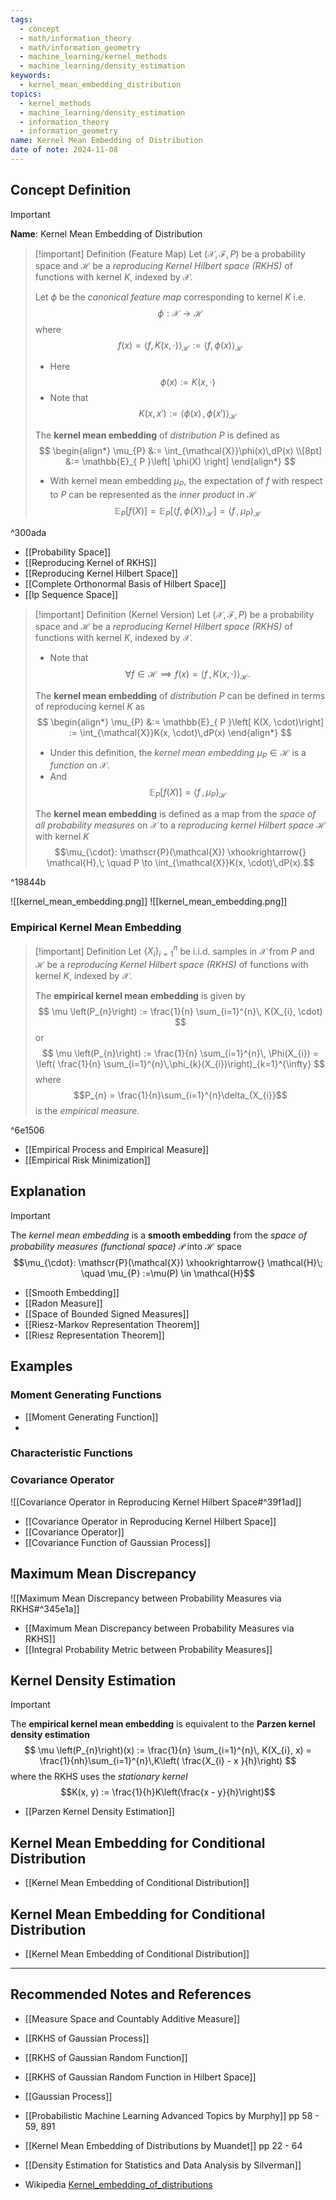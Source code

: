 ```yaml
---
tags:
  - concept
  - math/information_theory
  - math/information_geometry
  - machine_learning/kernel_methods
  - machine_learning/density_estimation
keywords:
  - kernel_mean_embedding_distribution
topics:
  - kernel_methods
  - machine_learning/density_estimation
  - information_theory
  - information_geometry
name: Kernel Mean Embedding of Distribution
date of note: 2024-11-08
---
```


## Concept Definition

>[!important]
>**Name**: Kernel Mean Embedding of Distribution

>[!important] Definition  (Feature Map)
>Let $(\mathcal{X}, \mathscr{F}, P)$ be a probability space and  $\mathcal{H}$ be a *reproducing Kernel Hilbert space (RKHS)* of functions with kernel $K$, indexed by $\mathcal{X}$.
>
>Let $\phi$ be the *canonical feature map* corresponding to kernel $K$ i.e.
>$$\phi: \mathcal{X} \to \mathcal{H}$$ where $$f(x) = \left\langle  f, K(x,\cdot) \right\rangle_{\mathcal{H}} := \left\langle  f, \phi(x)\right\rangle_{\mathcal{H}}$$
>- Here $$\phi(x) := K(x, \cdot)$$
>- Note that $$K(x, x') := \left\langle \phi(x) \,,\,\phi(x')  \right\rangle_{\mathcal{H}}$$
>
>The **kernel mean embedding** of *distribution* $P$ is defined as 
>$$
>\begin{align*}
>\mu_{P} &:=  \int_{\mathcal{X}}\phi(x)\,dP(x) \\[8pt] 
>&:= \mathbb{E}_{ P }\left[  \phi(X) \right]
>\end{align*}
>$$
>- With kernel mean embedding $\mu_{P}$, the expectation of $f$ with respect to $P$ can be represented as the *inner product* in $\mathcal{H}$ $$\mathbb{E}_{ P }\left[  f(X) \right] = \mathbb{E}_{ P }\left[ \left\langle  f, \phi(X)\right\rangle_{\mathcal{H}} \right] = \left\langle  f\,,\, \mu_{P}  \right\rangle_{\mathcal{H}}$$

^300ada


- [[Probability Space]]
- [[Reproducing Kernel of RKHS]]
- [[Reproducing Kernel Hilbert Space]]
- [[Complete Orthonormal Basis of Hilbert Space]]
- [[lp Sequence Space]]

>[!important] Definition (Kernel Version)
>Let $(\mathcal{X}, \mathscr{F}, P)$ be a probability space and  $\mathcal{H}$ be a *reproducing Kernel Hilbert space (RKHS)* of functions with kernel $K$, indexed by $\mathcal{X}$.
>- Note that $$\forall f\in \mathcal{H}  \implies f(x) = \left\langle  f\,,\,K(x ,\cdot)    \right\rangle_{\mathcal{H}}.$$
>
>The **kernel mean embedding** of *distribution* $P$ can be defined in terms of reproducing kernel $K$ as
>$$
>\begin{align*}
>\mu_{P} &:= \mathbb{E}_{ P }\left[  K(X, \cdot)\right] := \int_{\mathcal{X}}K(x, \cdot)\,dP(x)
>\end{align*}
>$$
>- Under this definition, the *kernel mean embedding* $\mu_{P} \in \mathcal{H}$ is a *function* on $\mathcal{X}$. 
>- And $$\mathbb{E}_{ P }\left[  f(X) \right] = \left\langle  f\,,\, \mu_{P}   \right\rangle_{\mathcal{H}}$$
>
>The **kernel mean embedding** is defined as a map from the *space of all probability measures* on $\mathcal{X}$ to a *reproducing kernel Hilbert space* $\mathcal{H}$ with kernel $K$ $$\mu_{\cdot}: \mathscr{P}(\mathcal{X}) \xhookrightarrow{} \mathcal{H},\; \quad P \to \int_{\mathcal{X}}K(x, \cdot)\,dP(x).$$

^19844b

![[kernel_mean_embedding.png]]
![[kernel_mean_embedding.png]]

### Empirical Kernel Mean Embedding

>[!important] Definition
>Let $\{ X_{i} \}_{i=1}^{n}$ be i.i.d. samples in $\mathcal{X}$ from $P$ and  $\mathcal{H}$ be a *reproducing Kernel Hilbert space (RKHS)* of functions with kernel $K$, indexed by $\mathcal{X}$. 
>
>The **empirical kernel mean embedding** is given by 
>$$
>\mu \left(P_{n}\right) := \frac{1}{n} \sum_{i=1}^{n}\, K(X_{i}, \cdot)
>$$
>or 
>$$
>\mu \left(P_{n}\right) := \frac{1}{n} \sum_{i=1}^{n}\, \Phi(X_{i}) = \left(  \frac{1}{n} \sum_{i=1}^{n}\,\phi_{k}(X_{i})\right)_{k=1}^{\infty} 
>$$
>where $$P_{n} = \frac{1}{n}\sum_{i=1}^{n}\delta_{X_{i}}$$ is the *empirical measure.*

^6e1506

- [[Empirical Process and Empirical Measure]]
- [[Empirical Risk Minimization]]

## Explanation

>[!important]
>The *kernel mean embedding*  is a **smooth embedding** from the *space of probability measures (functional space)* $\mathscr{P}$ into $\mathcal{H}$ space $$\mu_{\cdot}: \mathscr{P}(\mathcal{X}) \xhookrightarrow{} \mathcal{H}\; \quad \mu_{P} :=\mu(P) \in \mathcal{H}$$

- [[Smooth Embedding]]
- [[Radon Measure]]
- [[Space of Bounded Signed Measures]]
- [[Riesz-Markov Representation Theorem]]
- [[Riesz Representation Theorem]]

## Examples

### Moment Generating Functions

- [[Moment Generating Function]]
- 

### Characteristic Functions


### Covariance Operator

![[Covariance Operator in Reproducing Kernel Hilbert Space#^39f1ad]]

- [[Covariance Operator in Reproducing Kernel Hilbert Space]]
- [[Covariance Operator]]
- [[Covariance Function of Gaussian Process]]


## Maximum Mean Discrepancy

![[Maximum Mean Discrepancy between Probability Measures via RKHS#^345e1a]]

- [[Maximum Mean Discrepancy between Probability Measures via RKHS]]
- [[Integral Probability Metric between Probability Measures]]

## Kernel Density Estimation

>[!important]
>The **empirical kernel mean embedding** is equivalent to the **Parzen kernel density estimation**
>$$
>\mu \left(P_{n}\right)(x) := \frac{1}{n} \sum_{i=1}^{n}\, K(X_{i}, x) = \frac{1}{nh}\sum_{i=1}^{n}\,K\left( \frac{X_{i} - x }{h}\right)
>$$
>where the RKHS uses the *stationary kernel* $$K(x, y) := \frac{1}{h}K\left(\frac{x - y}{h}\right)$$

- [[Parzen Kernel Density Estimation]]

## Kernel Mean Embedding for Conditional Distribution

- [[Kernel Mean Embedding of Conditional Distribution]]

## Kernel Mean Embedding for Conditional Distribution

- [[Kernel Mean Embedding of Conditional Distribution]]


-----------
##  Recommended Notes and References



- [[Measure Space and Countably Additive Measure]]
- [[RKHS of Gaussian Process]]
- [[RKHS of Gaussian Random Function]]
- [[RKHS of Gaussian Random Function in Hilbert Space]]
- [[Gaussian Process]]

- [[Probabilistic Machine Learning Advanced Topics by Murphy]] pp 58 - 59,  891
- [[Kernel Mean Embedding of Distributions by Muandet]] pp 22 - 64
- [[Density Estimation for Statistics and Data Analysis by Silverman]]
- Wikipedia [Kernel_embedding_of_distributions](https://en.wikipedia.org/wiki/Kernel_embedding_of_distributions)